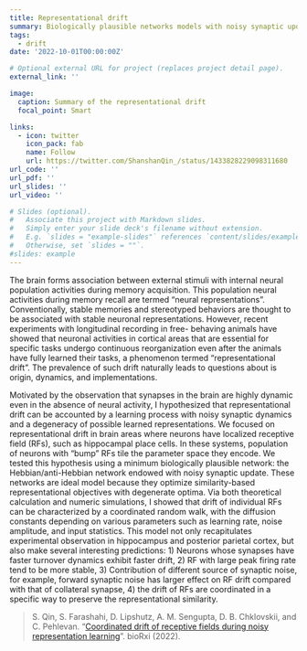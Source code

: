 ```yaml
---
title: Representational drift
summary: Biologically plausible networks models with noisy synaptic update explain the widely observed representational drift.
tags:
  - drift
date: '2022-10-01T00:00:00Z'

# Optional external URL for project (replaces project detail page).
external_link: ''

image:
  caption: Summary of the representational drift
  focal_point: Smart

links:
  - icon: twitter
    icon_pack: fab
    name: Follow
    url: https://twitter.com/ShanshanQin_/status/1433828229098311680
url_code: ''
url_pdf: ''
url_slides: ''
url_video: ''

# Slides (optional).
#   Associate this project with Markdown slides.
#   Simply enter your slide deck's filename without extension.
#   E.g. `slides = "example-slides"` references `content/slides/example-slides.md`.
#   Otherwise, set `slides = ""`.
#slides: example
---
```


The brain forms association between external stimuli with internal neural population activities during memory acquisition. This population neural activities during memory recall are termed “neural representations”. Conventionally, stable memories and stereotyped behaviors are thought to be associated with stable neuronal representations. However, recent experiments with longitudinal recording in free- behaving animals have showed that neuronal activities in cortical areas that are essential for specific tasks undergo continuous reorganization even after the animals have fully learned their tasks, a phenomenon termed “representational drift”. The prevalence of such drift naturally leads to questions about is origin, dynamics, and implementations.

Motivated by the observation that synapses in the brain are highly dynamic even in the absence of neural activity, I hypothesized that representational drift can be accounted by a learning process with noisy synaptic dynamics and a degeneracy of possible learned representations. We focused on representational drift in brain areas where neurons have localized receptive field (RFs), such as hippocampal place cells. In these systems, population of neurons with “bump” RFs tile the parameter space they encode. We tested this hypothesis using a minimum biologically plausible network: the Hebbian/anti-Hebbian network endowed with noisy synaptic update. These networks are ideal model because they optimize similarity-based representational objectives with degenerate optima. Via both theoretical calculation and numeric simulations, I showed that drift of individual RFs can be characterized by a coordinated random walk, with the diffusion constants depending on various parameters such as learning rate, noise amplitude, and input statistics. This model not only recapitulates experimental observation in hippocampus and posterior parietal cortex, but also make several interesting predictions: 1) Neurons whose synapses have faster turnover dynamics exhibit faster drift, 2) RF with large peak firing rate tend to be more stable, 3) Contribution of different source of synaptic noise, for example, forward synaptic noise has larger effect on RF drift compared with that of collateral synapse, 4) the drift of RFs are coordinated in a specific way to preserve the representational similarity.

> S. Qin, S. Farashahi, D. Lipshutz, A. M. Sengupta, D. B. Chklovskii, and C. Pehlevan. “[Coordinated drift of receptive fields during noisy representation learning](https://www.biorxiv.org/content/10.1101/2021.08.30.458264v1)”. bioRxi (2022).